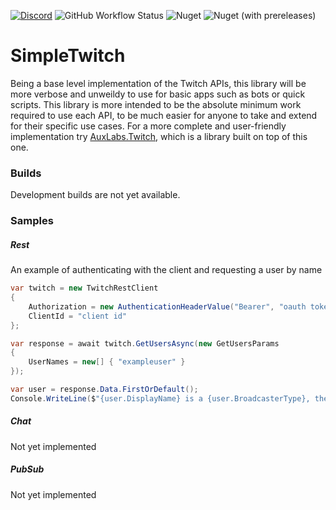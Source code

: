 [![Discord](https://discordapp.com/api/guilds/257698577894080512/widget.png)](https://discord.gg/yd8x2wM) ![GitHub Workflow Status](https://img.shields.io/github/workflow/status/AuxLabs/SimpleTwitch/Unit%20Testing?logo=github) ![Nuget](https://img.shields.io/nuget/v/AuxLabs.SimpleTwitch?logo=nuget) ![Nuget (with prereleases)](https://img.shields.io/nuget/vpre/AuxLabs.SimpleTwitch?logo=nuget)

# SimpleTwitch

Being a base level implementation of the Twitch APIs, this library will be more verbose and unweildy to use for basic apps such as bots or quick scripts. This library is more intended to be the absolute minimum work required to use each API, to be much easier for anyone to take and extend for their specific use cases. For a more complete and user-friendly implementation try [AuxLabs.Twitch](https://github.com/AuxLabs/Twitch), which is a library built on top of this one.

### Builds

Development builds are not yet available.

### Samples

##### Rest
An example of authenticating with the client and requesting a user by name
```csharp
var twitch = new TwitchRestClient
{
    Authorization = new AuthenticationHeaderValue("Bearer", "oauth token"),
    ClientId = "client id"
};

var response = await twitch.GetUsersAsync(new GetUsersParams
{
    UserNames = new[] { "exampleuser" }
});

var user = response.Data.FirstOrDefault();
Console.WriteLine($"{user.DisplayName} is a {user.BroadcasterType}, their account was created on {user.CreatedAt}.");
```

##### Chat
Not yet implemented

##### PubSub
Not yet implemented
